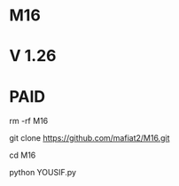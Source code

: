 # M16
# V 1.26
# PAID

rm -rf  M16

git clone https://github.com/mafiat2/M16.git

cd M16

python YOUSIF.py
